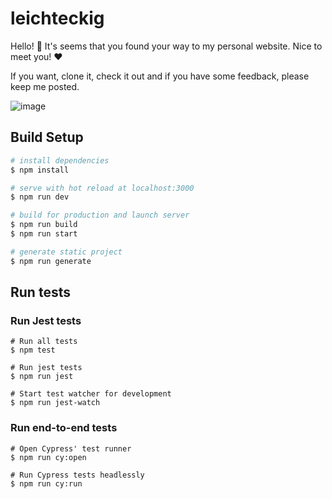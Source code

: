 # leichteckig

Hello! 👋 It's seems that you found your way to my personal website. Nice to meet you! ♥️ 

If you want, clone it, check it out and if you have some feedback, please keep me posted.

![image](https://user-images.githubusercontent.com/29896429/132575441-23582f2d-240e-4574-b397-5ca3e6704a58.png)

## Build Setup

```bash
# install dependencies
$ npm install

# serve with hot reload at localhost:3000
$ npm run dev

# build for production and launch server
$ npm run build
$ npm run start

# generate static project
$ npm run generate
```

## Run tests

### Run Jest tests

```
# Run all tests
$ npm test

# Run jest tests
$ npm run jest

# Start test watcher for development
$ npm run jest-watch
```

### Run end-to-end tests

```
# Open Cypress' test runner
$ npm run cy:open

# Run Cypress tests headlessly
$ npm run cy:run
```
